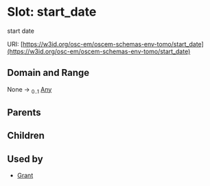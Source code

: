 
# Slot: start_date

start date

URI: [https://w3id.org/osc-em/oscem-schemas-env-tomo/start_date](https://w3id.org/osc-em/oscem-schemas-env-tomo/start_date)


## Domain and Range

None &#8594;  <sub>0..1</sub> [Any](Any.md)

## Parents


## Children


## Used by

 * [Grant](Grant.md)

